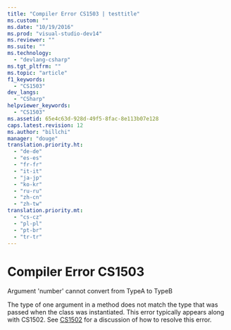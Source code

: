 ```yaml
---
title: "Compiler Error CS1503 | testtitle"
ms.custom: ""
ms.date: "10/19/2016"
ms.prod: "visual-studio-dev14"
ms.reviewer: ""
ms.suite: ""
ms.technology: 
  - "devlang-csharp"
ms.tgt_pltfrm: ""
ms.topic: "article"
f1_keywords: 
  - "CS1503"
dev_langs: 
  - "CSharp"
helpviewer_keywords: 
  - "CS1503"
ms.assetid: 65e4c63d-928d-49f5-8fac-8e113b07e128
caps.latest.revision: 12
ms.author: "billchi"
manager: "douge"
translation.priority.ht: 
  - "de-de"
  - "es-es"
  - "fr-fr"
  - "it-it"
  - "ja-jp"
  - "ko-kr"
  - "ru-ru"
  - "zh-cn"
  - "zh-tw"
translation.priority.mt: 
  - "cs-cz"
  - "pl-pl"
  - "pt-br"
  - "tr-tr"
---
```

# Compiler Error CS1503
Argument 'number' cannot convert from TypeA to TypeB  
  
 The type of one argument in a method does not match the type that was passed when the class was instantiated. This error typically appears along with CS1502. See [CS1502](../Topic/Compiler%20Error%20CS1502.md) for a discussion of how to resolve this error.